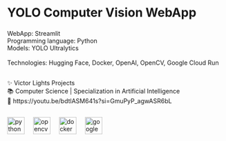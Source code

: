 <h1 align="left">YOLO Computer Vision WebApp</h1>

###

<p align="left">WebApp: Streamlit <br>Programming language: Python<br>Models: YOLO Ultralytics<br><br>Technologies: Hugging Face, Docker, OpenAI, OpenCV, Google Cloud Run</p>

###

<h2 align="left"></h2>

###

<p align="left">✨ Victor Lights Projects<br>📚 Computer Science | Specialization in Artificial Intelligence<br>🔗 https://youtu.be/bdtlASM641s?si=GmuPyP_agwASR6bL</p>

###

<h2 align="left"></h2>

###

<div align="left">
</div>

###

<div align="left">
  <img src="https://cdn.jsdelivr.net/gh/devicons/devicon/icons/python/python-original.svg" height="40" alt="python logo"  />
  <img width="12" />
  <img src="https://cdn.jsdelivr.net/gh/devicons/devicon/icons/opencv/opencv-original.svg" height="40" alt="opencv logo"  />
  <img width="12" />
  <img src="https://cdn.jsdelivr.net/gh/devicons/devicon/icons/docker/docker-original.svg" height="40" alt="docker logo"  />
  <img width="12" />
  <img src="https://cdn.jsdelivr.net/gh/devicons/devicon/icons/googlecloud/googlecloud-original.svg" height="40" alt="googlecloud logo"  />
</div>

###
